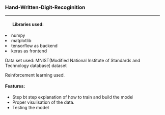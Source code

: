<h3> Hand-Written-Digit-Recoginition </h3>  
<hr>
<h4>
<ol>
Libraries used:
</h4>
<li>numpy
<li>matplotlib
<li>tensorflow as backend
<li>keras as frontend
</ol>

<p>Data set used: MNIST(Modified National Institute of Standards and Technology database) dataset </p>
<p>Reinforcement learning used.</p>


<h4>Features: </h4>
<ul>
<li>Step bt step explanation of how to train and build the model
<li>Proper visulisation of the data.
<li>Testing the model
</ul>
